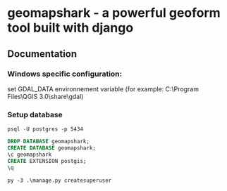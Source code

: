# geomapshark - a powerful geoform tool built with django

## Documentation

### Windows specific configuration:
set GDAL_DATA environnement variable (for example: C:\Program Files\QGIS 3.0\share\gdal)

### Setup database

`psql -U postgres -p 5434`

```sql
DROP DATABASE geomapshark;
CREATE DATABASE geomapshark;
\c geomapshark
CREATE EXTENSION postgis;
\q
```

`py -3 .\manage.py createsuperuser`
